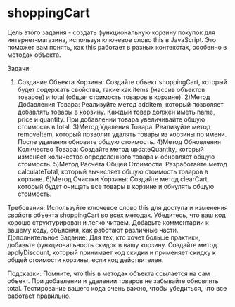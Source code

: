 # shoppingCart

Цель этого задания - создать функциональную корзину покупок для интернет-магазина, используя ключевое слово this в JavaScript. Это поможет вам понять, как this работает в разных контекстах, особенно в методах объекта.

Задачи:
1) Создание Объекта Корзины: Создайте объект shoppingCart, который будет содержать свойства, такие как items (массив объектов товаров) и total (общая стоимость товаров в корзине).
2)Метод Добавления Товара: Реализуйте метод addItem, который позволяет добавлять товары в корзину. Каждый товар должен иметь name, price и quantity. При добавлении товара увеличивайте общую стоимость в total.
3)Метод Удаления Товара: Реализуйте метод removeItem, который позволит удалять товары из корзины по имени. После удаления обновите общую стоимость.
4)Метод Обновления Количество Товара: Создайте метод updateQuantity, который изменяет количество определенного товара и обновляет общую стоимость.
5)Метод Расчёта Общей Стоимости: Разработайте метод calculateTotal, который вычисляет общую стоимость товаров в корзине.
6)Метод Очистки Корзины: Создайте метод clearCart, который будет очищать все товары в корзине и обнулять общую стоимость.

Требования:
Используйте ключевое слово this для доступа и изменения свойств объекта shoppingCart во всех методах.
Убедитесь, что ваш код хорошо структурирован и легко читаем.
Добавьте комментарии к вашему коду, объясняя, как работают различные части.
Дополнительное Задание:
Для тех, кто хочет больше практики, добавьте функциональность скидок в вашу корзину. Создайте метод applyDiscount, который принимает код скидки и применяет скидку к общей стоимости корзины, если код действителен.

Подсказки:
Помните, что this в методах объекта ссылается на сам объект.
При добавлении и удалении товаров не забывайте обновлять total.
Тестирование вашего кода очень важно, чтобы убедиться, что все работает правильно.
